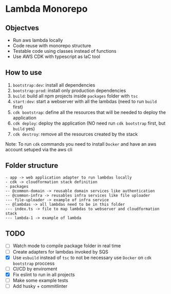 # Lambda Monorepo

## Objectves
- Run aws lambda locally
- Code reuse with monorepo structure
- Testable code using classes instead of functions
- Use AWS CDK with typescript as IaC tool

## How to use
1. `bootstrap:dev`: install all dependencies
2. `bootstrap:prod`: install only production dependencies
3. `build`: build all npm projects inside `packages` folder with `tsc`
4. `start:dev`: start a webserver with all the lambdas (need to run `build` first)
5. `cdk bootstrap`: define all the resources that will be needed to deploy the application
6. `cdk deploy`: deploy the application (NO need run `cdk bootstrap` first, but `build` yes)
7. `cdk destroy`: remove all the resources created by the stack

  Note: To run `cdk` commands you need to install `Docker` and have an aws account setuped via the aws cli

## Folder structure

```
- app -> web application adapter to run lambdas locally
- cdk -> cloudformation stack definition
- packages
-- @common-domain -> reusable domain services like authentication
-- @common-infra -> reusables infra services like file uploader
--- file-uploader -> example of infra service
-- @lambdas -> all lambdas need to be in this folder
--- index.ts -> file to map lambdas to webserver and cloudformation stack
--- lambda-1 -> example of lambda
```

## TODO
- [ ] Watch mode to compile package folder in real time
- [ ] Create adapters for lambdas invoked by SQS
- [x] Use `esbuild` instead of `tsc` to not be necessary use `Docker` on `cdk bootstrap` proccess
- [ ] CI/CD by enviroment
- [x] Fix eslint to run in all projects
- [ ] Make some example tests
- [ ] Add husky + commitlinter
